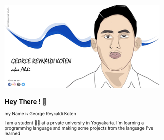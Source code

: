 

<!--
**Georgereynaldikoten/Georgereynaldikoten** is a ✨ _special_ ✨ repository because its `README.md` (this file) appears on your GitHub profile.

Here are some ideas to get you started:

- 🔭 I’m currently working on ...
- 🌱 I’m currently learning ...
- 👯 I’m looking to collaborate on ...
- 🤔 I’m looking for help with ...
- 💬 Ask me about ...
- 📫 How to reach me: ...
- 😄 Pronouns: ...
- ⚡ Fun fact: ...
-->
![George Reynaldi Koten image](profil.png)
<h2> Hey There !  👋</h2>

my Name is George Reynaldi Koten 

I am a student 👨‍🎓 at a private university in Yogyakarta. I'm learning a programming language and making some projects from the language I've learned 
